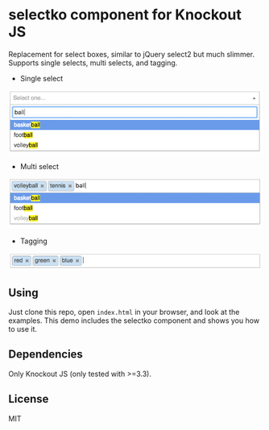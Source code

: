 # selectko component for Knockout JS
Replacement for select boxes, similar to jQuery select2 but much slimmer. Supports single selects, multi selects, and tagging.

- Single select

![Alt "selectko single select"](screenshots/select-single.jpg "selectko single select")

- Multi select

![Alt "selectko multiple select"](screenshots/select-multiple.jpg "selectko multiple select")

- Tagging

![Alt "selectko tagging"](screenshots/tagging.jpg "selectko tagging")

## Using
Just clone this repo, open `index.html` in your browser, and look at the examples. This demo includes the selectko component and shows you how to use it.

## Dependencies
Only Knockout JS (only tested with >=3.3).

## License
MIT